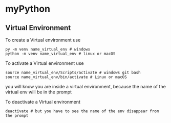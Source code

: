 # myPython
## Virtual Environment
To create a Virtual environment use
```
py -m venv name_virtual_env # windows
python -m venv name_virtual_env # linux or macOS
```

To activate a Virtual environment use
```
source name_virtual_env/Scripts/activate # windows git bash
source name_virtual_env/bin/activate # Linux or macOS
```
you will know you are inside a virtual environment, because the name of the virtual env will be in the prompt

To deactivate a Virtual environment
```
deactivate # but you have to see the name of the env disappear from the prompt
```